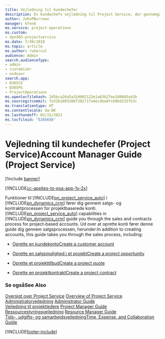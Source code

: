 ```yaml
---
title: Vejledning til kundechefer
description: En kundechefs vejledning til Project Service, der gennemgår salgs- og kontraktprocessen for projektbaserede konti
author: JohnPBurrows
manager: kfend
ms.service: project-operations
ms.custom:
- dyn365-projectservice
ms.date: 7/30/2018
ms.topic: article
ms.author: ruhercul
audience: Admin
search.audienceType:
- admin
- customizer
- enduser
search.app:
- D365CE
- D365PS
- ProjectOperations
ms.openlocfilehash: 2d5bca26a5a32d062123e1a83b27ee2d0045a43b
ms.sourcegitcommit: fa32b1893286f20271fa4ec4be8fc68bd135f53c
ms.translationtype: HT
ms.contentlocale: da-DK
ms.lasthandoff: 02/15/2021
ms.locfileid: "5285656"
---
```

# <a name="account-manager-guide-project-service"></a><span data-ttu-id="20779-103">Vejledning til kundechefer (Project Service)</span><span class="sxs-lookup"><span data-stu-id="20779-103">Account Manager Guide (Project Service)</span></span>

[!include [banner](../includes/psa-now-project-operations.md)]

[!INCLUDE[cc-applies-to-psa-app-1x-2x](../includes/cc-applies-to-psa-app-1x-2x.md)]

<span data-ttu-id="20779-104">Funktioner til [!INCLUDE[pn_project_service_auto](../includes/pn-project-service-auto.md)] i [!INCLUDE[pn_dynamics_crm](../includes/pn-dynamics-crm.md)] fører dig gennem salgs- og kontraktprocessen for projektbaserede konti.</span><span class="sxs-lookup"><span data-stu-id="20779-104">[!INCLUDE[pn_project_service_auto](../includes/pn-project-service-auto.md)] capabilities in [!INCLUDE[pn_dynamics_crm](../includes/pn-dynamics-crm.md)] guide you through the sales and contracts process for project-based accounts.</span></span> <span data-ttu-id="20779-105">Ud over at oprette konti fører denne guide dig gennem salgsprocessen, herunder:</span><span class="sxs-lookup"><span data-stu-id="20779-105">In addition to creating accounts, this guide takes you through the sales process, including:</span></span>  
  
-   [<span data-ttu-id="20779-106">Oprette en kundekonto</span><span class="sxs-lookup"><span data-stu-id="20779-106">Create a customer account</span></span>](../psa/create-customer-account.md)  
  
-   [<span data-ttu-id="20779-107">Oprette en salgsmulighed i et projekt</span><span class="sxs-lookup"><span data-stu-id="20779-107">Create a project opportunity</span></span>](../psa/create-project-opportunity.md)  
  
-   [<span data-ttu-id="20779-108">Oprette et projekttilbud</span><span class="sxs-lookup"><span data-stu-id="20779-108">Create a project quote</span></span>](../psa/create-project-quote.md)  
  
-   [<span data-ttu-id="20779-109">Oprette en projektkontrakt</span><span class="sxs-lookup"><span data-stu-id="20779-109">Create a project contract</span></span>](../psa/create-project-contract.md)  
  
  
### <a name="see-also"></a><span data-ttu-id="20779-110">Se også</span><span class="sxs-lookup"><span data-stu-id="20779-110">See Also</span></span>  
 <span data-ttu-id="20779-111">[Oversigt over Project Service](../psa/overview.md) </span><span class="sxs-lookup"><span data-stu-id="20779-111">[Overview of Project Service](../psa/overview.md) </span></span>  
 <span data-ttu-id="20779-112">[Administratorvejledning](../psa/admin-guide.md) </span><span class="sxs-lookup"><span data-stu-id="20779-112">[Administrator Guide](../psa/admin-guide.md) </span></span>  
 <span data-ttu-id="20779-113">[Vejledning til projektledere](../psa/project-manager-guide.md) </span><span class="sxs-lookup"><span data-stu-id="20779-113">[Project Manager Guide](../psa/project-manager-guide.md) </span></span>  
 <span data-ttu-id="20779-114">[Ressourcestyringsvejledning](../psa/resource-manager-guide.md) </span><span class="sxs-lookup"><span data-stu-id="20779-114">[Resource Manager Guide](../psa/resource-manager-guide.md) </span></span>  
 [<span data-ttu-id="20779-115">Tids-, udgifts- og samarbejdsvejledning</span><span class="sxs-lookup"><span data-stu-id="20779-115">Time, Expense, and Collaboration Guide</span></span>](../psa/time-expense-collaboration-guide.md)


[!INCLUDE[footer-include](../includes/footer-banner.md)]
